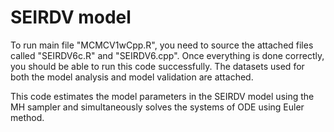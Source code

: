 # SEIRDV model 

To run main file "MCMCV1wCpp.R", you need to source the attached files called "SEIRDV6c.R" and "SEIRDV6.cpp". Once everything is done correctly, you should be able to run this code successfully. The datasets used for both the model analysis and model validation are attached.

This code estimates the model parameters in the SEIRDV model using the MH sampler and simultaneously solves the systems of ODE using Euler method. 

